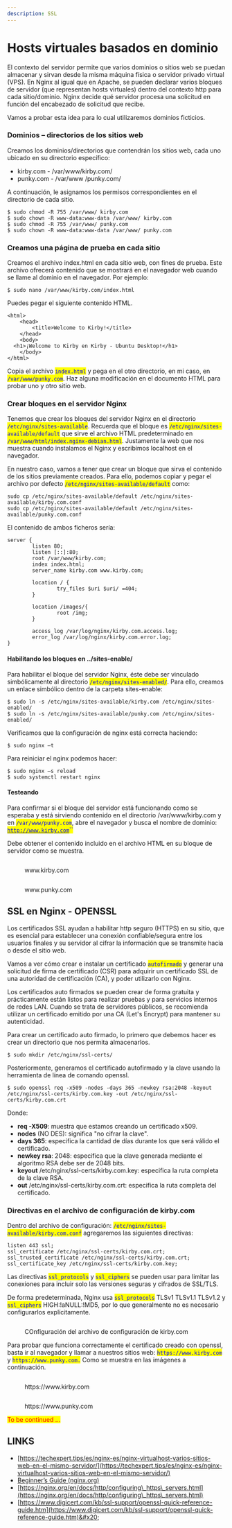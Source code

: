 ```yaml
---
description: SSL
---
```


# Hosts virtuales basados en dominio

El contexto del servidor permite que varios dominios o sitios web se puedan almacenar y sirvan desde la misma máquina física o servidor privado virtual (VPS). En Nginx al igual que en Apache, se pueden declarar varios bloques de servidor (que representan hosts virtuales) dentro del contexto http para cada sitio/dominio. Nginx decide qué servidor procesa una solicitud en función del encabezado de solicitud que recibe.

Vamos a probar esta idea para lo cual utilizaremos dominios ficticios.

### Dominios – directorios de los sitios web

Creamos los dominios/directorios que contendrán los sitios web, cada uno ubicado en su directorio específico:

* kirby.com - /var/www/kirby.com/
* punky.com - /var/www /punky.com/

A continuación, le asignamos los permisos correspondientes en el directorio de cada sitio.

```
$ sudo chmod -R 755 /var/www/ kirby.com
$ sudo chown -R www-data:www-data /var/www/ kirby.com
$ sudo chmod -R 755 /var/www/ punky.com
$ sudo chown -R www-data:www-data /var/www/ punky.com
```

### Creamos una página de prueba en cada sitio

Creamos el archivo index.html en cada sitio web, con fines de prueba. Este archivo ofrecerá contenido que se mostrará en el navegador web cuando se llame al dominio en el navegador. Por ejemplo:

```
$ sudo nano /var/www/kirby.com/index.html
```

Puedes pegar el siguiente contenido HTML.

```
<html>
    <head>
        <title>Welcome to Kirby!</title>
    </head>
    <body>
  <h1>¡Welcome to Kirby en Kirby - Ubuntu Desktop!</h1>
    </body>
</html>
```

Copia el archivo <mark style="color:blue;">`index.html`</mark> y pega en el otro directorio, en mi caso, en <mark style="color:blue;">`/var/www/punky.com`</mark>. Haz alguna modificación en el documento HTML para probar uno y otro sitio web.

### Crear bloques en el servidor Nginx

Tenemos que crear los bloques del servidor Nginx en el directorio <mark style="color:blue;">`/etc/nginx/sites-available`</mark>. Recuerda que el bloque es <mark style="color:blue;">`/etc/nginx/sites-available/default`</mark> que sirve el archivo HTML predeterminado en <mark style="color:blue;">`/var/www/html/index.nginx-debian.html`</mark>. Justamente la web que nos muestra cuando instalamos el Nginx y escribimos localhost en el navegador.

En nuestro caso, vamos a tener que crear un bloque que sirva el contenido de los sitios previamente creados. Para ello, podemos copiar y pegar el archivo por defecto <mark style="color:blue;">`/etc/nginx/sites-available/default`</mark> como:

```
sudo cp /etc/nginx/sites-available/default /etc/nginx/sites-available/kirby.com.conf
sudo cp /etc/nginx/sites-available/default /etc/nginx/sites-available/punky.com.conf
```

El contenido de ambos ficheros sería:

```
server {
        listen 80;
        listen [::]:80;
        root /var/www/kirby.com;
        index index.html;
        server_name kirby.com www.kirby.com;

        location / {
                try_files $uri $uri/ =404;
        }

        location /images/{
                root /img;
        }
        
        access_log /var/log/nginx/kirby.com.access.log;
        error_log /var/log/nginx/kirby.com.error.log;
}
```

#### Habilitando los bloques en ../sites-enable/

Para habilitar el bloque del servidor Nginx, éste debe ser vinculado simbólicamente al directorio <mark style="color:blue;">`/etc/nginx/sites-enabled/`</mark>. Para ello, creamos un enlace simbólico dentro de la carpeta sites-enable:

```
$ sudo ln -s /etc/nginx/sites-available/kirby.com /etc/nginx/sites-enabled/
$ sudo ln -s /etc/nginx/sites-available/punky.com /etc/nginx/sites-enabled/
```

Verificamos que la configuración de nginx está correcta haciendo:

```
$ sudo nginx –t                  
```

Para reiniciar el nginx podemos hacer:

```
$ sudo nginx –s reload
$ sudo systemctl restart nginx
```

#### Testeando

Para confirmar si el bloque del servidor está funcionando como se esperaba y está sirviendo contenido en el directorio /var/www/kirby.com y en <mark style="color:blue;">`/var/www/punky.com`</mark>, abre el navegador y busca el nombre de dominio: [<mark style="color:blue;">`http://www.kirby.com`</mark>](http://www.kirby.com)<mark style="color:blue;">``</mark>

Debe obtener el contenido incluido en el archivo HTML en su bloque de servidor como se muestra.

<figure><img src="../../../.gitbook/assets/image (23).png" alt=""><figcaption><p>www.kirby.com </p></figcaption></figure>

<figure><img src="../../../.gitbook/assets/image (22).png" alt=""><figcaption><p>www.punky.com </p></figcaption></figure>

## SSL en Nginx - OPENSSL

Los certificados SSL ayudan a habilitar http seguro (HTTPS) en su sitio, que es esencial para establecer una conexión confiable/segura entre los usuarios finales y su servidor al cifrar la información que se transmite hacia o desde el sitio web.

Vamos a ver cómo crear e instalar un certificado <mark style="color:blue;">`autofirmado`</mark> y generar una solicitud de firma de certificado (CSR) para adquirir un certificado SSL de una autoridad de certificación (CA), y poder utilizarlo con Nginx.

Los certificados auto firmados se pueden crear de forma gratuita y prácticamente están listos para realizar pruebas y para servicios internos de redes LAN. Cuando se trata de servidores públicos, se recomienda utilizar un certificado emitido por una CA (Let's Encrypt) para mantener su autenticidad.

Para crear un certificado auto firmado, lo primero que debemos hacer es crear un directorio que nos permita almacenarlos.

```
$ sudo mkdir /etc/nginx/ssl-certs/
```

Posteriormente, generamos el certificado autofirmado y la clave usando la herramienta de línea de comando openssl.

```
$ sudo openssl req -x509 -nodes -days 365 -newkey rsa:2048 -keyout /etc/nginx/ssl-certs/kirby.com.key -out /etc/nginx/ssl-certs/kirby.com.crt
```

&#x20;Donde:

* **req -X509**: muestra que estamos creando un certificado x509.
* **nodes** (NO DES): significa "no cifrar la clave".
* **days 365**: especifica la cantidad de días durante los que será válido el certificado.
* **newkey rsa**: 2048: especifica que la clave generada mediante el algoritmo RSA debe ser de 2048 bits.
* **keyout** /etc/nginx/ssl-certs/kirby.com.key: especifica la ruta completa de la clave RSA.
* **out** /etc/nginx/ssl-certs/kirby.com.crt: especifica la ruta completa del certificado.

### Directivas en el archivo de configuración de kirby.com

Dentro del archivo de configuración:  <mark style="color:blue;">`/etc/nginx/sites-available/kirby.com.conf`</mark> agregaremos las siguientes directivas:

```
listen 443 ssl;
ssl_certificate /etc/nginx/ssl-certs/kirby.com.crt;
ssl_trusted_certificate /etc/nginx/ssl-certs/kirby.com.crt;
ssl_certificate_key /etc/nginx/ssl-certs/kirby.com.key;
```

Las directivas <mark style="color:blue;">`ssl_protocols`</mark> y <mark style="color:blue;">`ssl_ciphers`</mark> se pueden usar para limitar las conexiones para incluir solo las versiones seguras y cifrados de SSL/TLS.

De forma predeterminada, Nginx usa <mark style="color:blue;">`ssl_protocols`</mark> TLSv1 TLSv1.1 TLSv1.2 y <mark style="color:blue;">`ssl_ciphers`</mark> HIGH:!aNULL:!MD5, por lo que generalmente no es necesario configurarlos explícitamente.

&#x20;

<figure><img src="../../../.gitbook/assets/image (14).png" alt=""><figcaption><p>COnfiguración del archivo de configuración de kirby.com </p></figcaption></figure>

Para probar que funciona correctamente el certificado creado con openssl, basta ir al navegador y llamar a nuestros sitios web: <mark style="color:blue;">`https://www.kirby.com`</mark> y <mark style="color:blue;">`https://www.punky.com.`</mark>  Como se muestra en las imágenes a continuación.

<figure><img src="../../../.gitbook/assets/image (3) (3).png" alt=""><figcaption><p>https://www.kirby.com</p></figcaption></figure>

<figure><img src="../../../.gitbook/assets/image (6) (4).png" alt=""><figcaption><p>https://www.punky.com</p></figcaption></figure>

<mark style="color:red;">To be continued ...</mark>

## LINKS

* [https://techexpert.tips/es/nginx-es/nginx-virtualhost-varios-sitios-web-en-el-mismo-servidor/](https://techexpert.tips/es/nginx-es/nginx-virtualhost-varios-sitios-web-en-el-mismo-servidor/)
* [Beginner’s Guide (nginx.org)](https://nginx.org/en/docs/beginners\_guide.html)
* [https://nginx.org/en/docs/http/configuring\_https\_servers.html](https://nginx.org/en/docs/http/configuring\_https\_servers.html)
* [https://www.digicert.com/kb/ssl-support/openssl-quick-reference-guide.htm](https://www.digicert.com/kb/ssl-support/openssl-quick-reference-guide.htm)&#x20;
